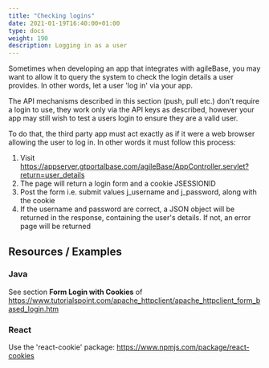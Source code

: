 ```yaml
---
title: "Checking logins"
date: 2021-01-19T16:40:00+01:00
type: docs
weight: 190
description: Logging in as a user
---
```

Sometimes when developing an app that integrates with agileBase, you may want to allow it to query the system to check the login details a user provides. In other words, let a user 'log in' via your app.

The API mechanisms described in this section (push, pull etc.) don't require a login to use, they work only via the API keys as described, however your app may still wish to test a users login to ensure they are a valid user.

To do that, the third party app must act exactly as if it were a web browser allowing the user to log in. In other words it must follow this process:

1) Visit https://appserver.gtportalbase.com/agileBase/AppController.servlet?return=user_details
2) The page will return a login form and a cookie JSESSIONID
3) Post the form i.e. submit values j_username and j_password, along with the cookie
4) If the username and password are correct, a JSON object will be returned in the response, containing the user's details. If not, an error page will be returned

## Resources / Examples

### Java
See section **Form Login with Cookies** of https://www.tutorialspoint.com/apache_httpclient/apache_httpclient_form_based_login.htm

### React
Use the 'react-cookie' package: https://www.npmjs.com/package/react-cookies


### 




